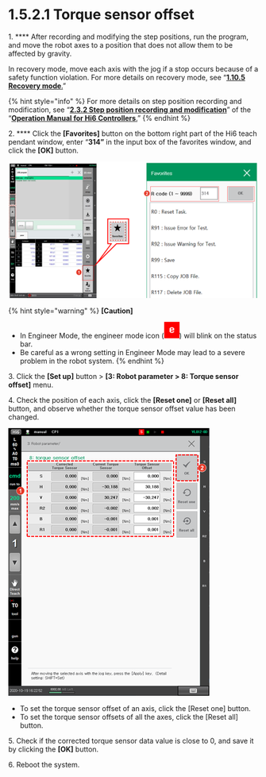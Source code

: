 # 1.5.2.1 Torque sensor offset

1\. **** After recording and modifying the step positions, run the program, and move the robot axes to a position that does not allow them to be affected by gravity.

In recovery mode, move each axis with the jog if a stop occurs because of a safety function violation. For more details on recovery mode, see “[**1.10.5 Recovery mode**.](../../1-10-safety-condition-monitoring/5-recovery-mode/)”

{% hint style="info" %}
For more details on step position recording and modification, see “[**2.3.2 Step position recording and modification**](https://hyundai-robotics.gitbook.io/hi6-operation-manual/v/op-english/2-operation/2-3-step/step-pose-modify)” of the “[**Operation Manual for Hi6 Controllers**.](https://hyundai-robotics.gitbook.io/hi6-operation-manual/v/op-english/)”
{% endhint %}

2\. **** Click the **\[Favorites]** button on the bottom right part of the Hi6 teach pendant window, enter “**314”** in the input box of the favorites window, and click the **\[OK]** button.

![](<../../../_assets/image (48).png>)

{% hint style="warning" %}
**\[Caution]**

* In Engineer Mode, the engineer mode icon (![](../../../_assets/engineer.png)) will blink on the status bar.
* Be careful as a wrong setting in Engineer Mode may lead to a severe problem in the robot system.
{% endhint %}

3\. Click the **\[Set up]** button > **\[3: Robot parameter > 8: Torque sensor offset]** menu.

4\. Check the position of each axis, click the **\[Reset one]** or **\[Reset all]** button, and observe whether the torque sensor offset value has been changed.

![](<../../../_assets/image (14).png>)

* To set the torque sensor offset of an axis, click the \[Reset one] button.
* To set the torque sensor offsets of all the axes, click the \[Reset all] button.

5\. Check if the corrected torque sensor data value is close to 0, and save it by clicking the **\[OK]** button.

6\. Reboot the system.
